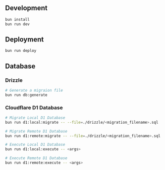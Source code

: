 ## Development

```txt
bun install
bun run dev
```

## Deployment

```txt
bun run deploy
```

## Database

### Drizzle

```sh
# Generate a migraion file
bun run db:generate
```

### Cloudflare D1 Database

```sh
# Migrate Local D1 Database
bun run d1:local:migrate -- --file=./drizzle/<migration_filename>.sql

# Migrate Remote D1 Database
bun run d1:remote:migrate -- --file=./drizzle/<migration_filename>.sql

# Execute Local D1 Database
bun run d1:local:execute -- <args>

# Execute Remote D1 Database
bun run d1:remote:execute -- <args>
```
